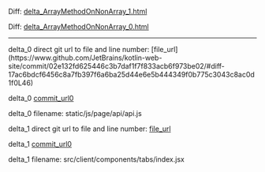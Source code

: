Diff: [delta_ArrayMethodOnNonArray_1.html](./delta_ArrayMethodOnNonArray_1.html)

Diff: [delta_ArrayMethodOnNonArray_0.html](./delta_ArrayMethodOnNonArray_0.html)

<hr>
delta_0 direct git url to file and line number: [file_url](https://www.github.com/JetBrains/kotlin-web-site/commit/02e132fd625446c3b7daf1f7f833acb6f973be02/#diff-17ac6bdcf6456c8a7fb397f6a6ba25d44e6e5b444349f0b775c3043c8ac0d1f0L46)

delta_0 [commit_url0](https://www.github.com/JetBrains/kotlin-web-site/commit/02e132fd625446c3b7daf1f7f833acb6f973be02)

delta_0 filename: static/js/page/api/api.js



delta_1 direct git url to file and line number: [file_url](https://www.github.com/electerm/electerm/commit/66a3b7ae2125ae8bb942a64b469b64ff32f46cb2/#diff-4aa179dd882e1dc038832c84c349bd49167367ea4eab5349a565c1f38628a185L36)

delta_1 [commit_url0](https://www.github.com/electerm/electerm/commit/66a3b7ae2125ae8bb942a64b469b64ff32f46cb2)

delta_1 filename: src/client/components/tabs/index.jsx



